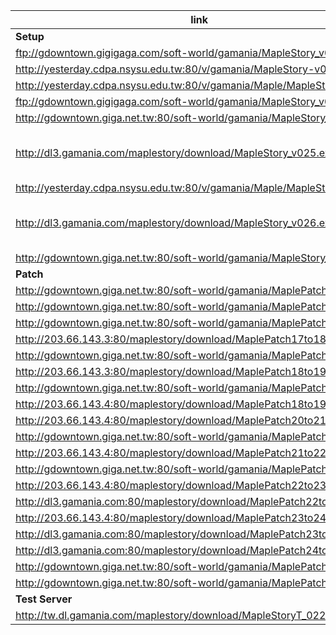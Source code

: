 |link|desc|
|----|----|
|**Setup**|
|ftp://gdowntown.gigigaga.com/soft-world/gamania/MapleStory_v013.exe||
|http://yesterday.cdpa.nsysu.edu.tw:80/v/gamania/MapleStory-v013.exe||
|http://yesterday.cdpa.nsysu.edu.tw:80/v/gamania/Maple/MapleStory_019.exe||
|ftp://gdowntown.gigigaga.com/soft-world/gamania/MapleStory_v022.exe||
|http://gdowntown.giga.net.tw:80/soft-world/gamania/MapleStory_v022.exe||
|http://dl3.gamania.com/maplestory/download/MapleStory_v025.exe|274.5MB info from xunlei, not downloadable|
|http://yesterday.cdpa.nsysu.edu.tw:80/v/gamania/Maple/MapleStory_025.exe||
|http://dl3.gamania.com/maplestory/download/MapleStory_v026.exe|313.52MB info from xunlei, not downloadable|
|http://gdowntown.giga.net.tw:80/soft-world/gamania/MapleStory_036.exe||
|**Patch**|
|http://gdowntown.giga.net.tw:80/soft-world/gamania/MaplePatch13to17.exe||
|http://gdowntown.giga.net.tw:80/soft-world/gamania/MaplePatch14to17.exe||
|http://gdowntown.giga.net.tw:80/soft-world/gamania/MaplePatch15to17.exe||
|http://203.66.143.3:80/maplestory/download/MaplePatch17to18.exe||
|http://gdowntown.giga.net.tw:80/soft-world/gamania/MaplePatch17to18.exe||
|http://203.66.143.3:80/maplestory/download/MaplePatch18to19.exe||
|http://gdowntown.giga.net.tw:80/soft-world/gamania/MaplePatch18to19.exe||
|http://203.66.143.4:80/maplestory/download/MaplePatch18to19.exe||
|http://203.66.143.4:80/maplestory/download/MaplePatch20to21.exe||
|http://gdowntown.giga.net.tw:80/soft-world/gamania/MaplePatch20to21.exe||
|http://203.66.143.4:80/maplestory/download/MaplePatch21to22.exe||
|http://gdowntown.giga.net.tw:80/soft-world/gamania/MaplePatch21to22.exe||
|http://203.66.143.4:80/maplestory/download/MaplePatch22to23.exe||
|http://dl3.gamania.com:80/maplestory/download/MaplePatch22to23.exe||
|http://203.66.143.4:80/maplestory/download/MaplePatch23to24.exe||
|http://dl3.gamania.com:80/maplestory/download/MaplePatch23to24.exe||
|http://dl3.gamania.com:80/maplestory/download/MaplePatch24to25.exe||
|http://gdowntown.giga.net.tw:80/soft-world/gamania/MaplePatch33to35.exe||
|http://gdowntown.giga.net.tw:80/soft-world/gamania/MaplePatch34to35.exe||
|**Test Server**|
|http://tw.dl.gamania.com/maplestory/download/MapleStoryT_022.exe|

